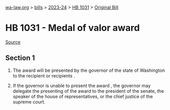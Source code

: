 [wa-law.org](/) > [bills](/bills/) > [2023-24](/bills/2023-24) > [HB 1031](/bills/2023-24/hb/1031/) > [Original Bill](/bills/2023-24/hb/1031/1/)

# HB 1031 - Medal of valor award

[Source](http://lawfilesext.leg.wa.gov/biennium/2023-24/Pdf/Bills/House%20Bills/1031.pdf)

## Section 1
1. The award will be presented by the governor of the state of Washington to the recipient or recipients .

2. If the governor is unable to present the award , the governor may delegate the presenting of the award to the president of the senate, the speaker of the house of representatives, or the chief justice of the supreme court.
